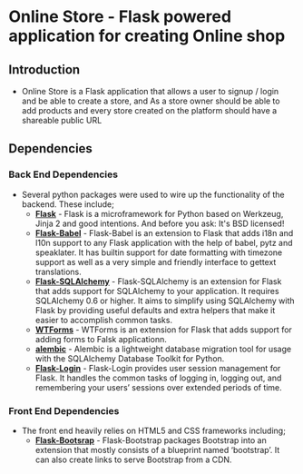 # Online Store - Flask powered application for creating Online shop
## Introduction

* Online Store is a Flask application that allows a user to signup / login and be able to create a store, and As a store owner should be able to add products and 
every store created on the platform should have a shareable public URL

## Dependencies

### Back End Dependencies
* Several python packages were used to wire up the functionality of the backend. These include;
    *  **[Flask](http://flask.pocoo.org/)** - Flask is a microframework for Python based on Werkzeug, Jinja 2 and good intentions. And before you ask: It's BSD licensed!
    *  **[Flask-Babel](http://pythonhosted.org/Flask-Babel/)** - Flask-Babel is an extension to Flask that adds i18n and l10n support to any Flask application with the help of babel, pytz and speaklater. It has builtin support for date formatting with timezone support as well as a very simple and friendly interface to gettext translations.
    *  **[Flask-SQLAlchemy](http://flask-sqlalchemy.pocoo.org/2.1/)** - Flask-SQLAlchemy is an extension for Flask that adds support for SQLAlchemy to your application. It requires SQLAlchemy 0.6 or higher. It aims to simplify using SQLAlchemy with Flask by providing useful defaults and extra helpers that make it easier to accomplish common tasks.
    *  **[WTForms](http://flask-sqlalchemy.pocoo.org/2.1/)** - WTForms is an extension for Flask that adds support for adding forms to Falsk applicationn.
    *  **[alembic](http://alembic.zzzcomputing.com/en/latest/)** - Alembic is a lightweight database migration tool for usage with the SQLAlchemy Database Toolkit for Python.
    *  **[Flask-Login](https://flask-login.readthedocs.io/en/latest/)** - Flask-Login provides user session management for Flask. It handles the common tasks of logging in, logging out, and remembering your users’ sessions over extended periods of time.

  
### Front End Dependencies
*  The front end heavily relies on HTML5 and CSS frameworks including;
    *  **[Flask-Bootsrap](https://pythonhosted.org/Flask-Bootstrap/)** - Flask-Bootstrap packages Bootstrap into an extension that mostly consists of a blueprint named ‘bootstrap’. It can also create links to serve Bootstrap from a CDN.
